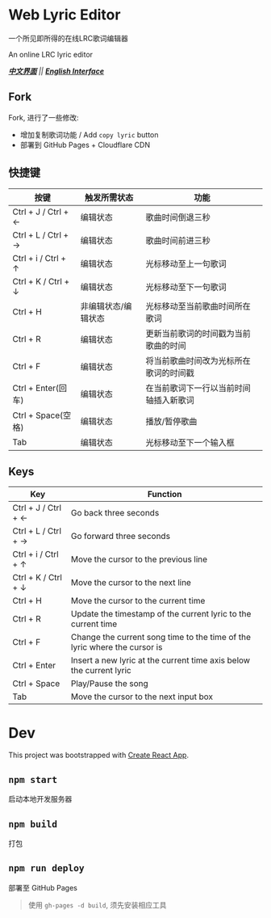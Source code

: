 # Web Lyric Editor

一个所见即所得的在线LRC歌词编辑器

An online LRC lyric editor

*[**中文界面**](https://web-lyric-editor.wyf9.top?lang=cn) || [**English Interface**](https://web-lyric-editor.wyf9.top?lang=en)*

## Fork

Fork, 进行了一些修改:

- 增加复制歌词功能 / Add `copy lyric` button
- 部署到 GitHub Pages + Cloudflare CDN

## 快捷键

| 按键                | 触发所需状态        | 功能                                   |
| ------------------- | ------------------- | -------------------------------------- |
| Ctrl + J / Ctrl + ← | 编辑状态            | 歌曲时间倒退三秒                       |
| Ctrl + L / Ctrl + → | 编辑状态            | 歌曲时间前进三秒                       |
| Ctrl + i / Ctrl + ↑ | 编辑状态            | 光标移动至上一句歌词                   |
| Ctrl + K / Ctrl + ↓ | 编辑状态            | 光标移动至下一句歌词                   |
| Ctrl + H            | 非编辑状态/编辑状态 | 光标移动至当前歌曲时间所在歌词         |
| Ctrl + R            | 编辑状态            | 更新当前歌词的时间戳为当前歌曲的时间   |
| Ctrl + F            | 编辑状态            | 将当前歌曲时间改为光标所在歌词的时间戳 |
| Ctrl + Enter(回车)  | 编辑状态            | 在当前歌词下一行以当前时间轴插入新歌词 |
| Ctrl + Space(空格)  | 编辑状态            | 播放/暂停歌曲                          |
| Tab                 | 编辑状态            | 光标移动至下一个输入框                 |

## Keys

| Key                 | Function                                                                  |
| ------------------- | ------------------------------------------------------------------------- |
| Ctrl + J / Ctrl + ← | Go back three seconds                                                     |
| Ctrl + L / Ctrl + → | Go forward three seconds                                                  |
| Ctrl + i / Ctrl + ↑ | Move the cursor to the previous line                                      |
| Ctrl + K / Ctrl + ↓ | Move the cursor to the next line                                          |
| Ctrl + H            | Move the cursor to the current time                                       |
| Ctrl + R            | Update the timestamp of the current lyric to the current time             |
| Ctrl + F            | Change the current song time to the time of the lyric where the cursor is |
| Ctrl + Enter        | Insert a new lyric at the current time axis below the current lyric       |
| Ctrl + Space        | Play/Pause the song                                                       |
| Tab                 | Move the cursor to the next input box                                     |

# Dev

This project was bootstrapped with [Create React App](https://github.com/facebook/create-react-app).

## `npm start`

启动本地开发服务器

## `npm build`

打包

## `npm run deploy`

部署至 GitHub Pages

> 使用 `gh-pages -d build`, 须先安装相应工具
